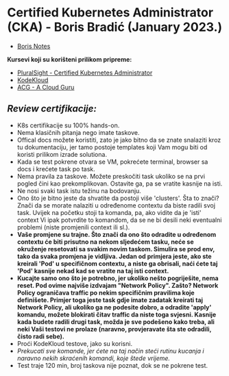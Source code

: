 # Certified Kubernetes Administrator (CKA) - Boris Bradić (January 2023.)

- [Boris Notes](https://docs.google.com/document/d/1YDHgzr8-nMiYT0SS2LNwTuD_mq5rGruOqTOkJw5lPJo/edit?usp=sharing)

**Kursevi koji su korišteni prilikom pripreme:**

- [PluralSight - Certified Kubernetes Administrator](https://app.pluralsight.com/paths/certificate/certified-kubernetes-administrator)
- [KodeKloud](https://kodekloud.com/courses/certified-kubernetes-administrator-cka/)
- [ACG - A Cloud Guru](https://www.pluralsight.com/cloud-guru/courses/certified-kubernetes-administrator-cka)

## _Review certifikacije:_

- K8s certifikacije su 100% hands-on.
- Nema klasičnih pitanja nego imate taskove.
- Offical docs možete koristiti, zato je jako bitno da se znate snalaziti kroz tu dokumentaciju, jer tamo postoje templates koji Vam mogu biti od koristi prilikom izrade solutiona.
- Kada se test pokrene otvara se VM, pokrećete terminal, browser sa docs i krećete task po task.
- Nema pravila za taskove. Možete preskočiti task ukoliko se na prvi pogled čini kao prekomplikovan. Ostavite ga, pa se vratite kasnije na isti.
- Ne nosi svaki task istu težinu na bodovanju.
- Ono što je bitno jeste da shvatite da postoji više 'clusters'. Šta to znači? Znači da se morate nalaziti u određenome contextu da biste radili svoj task. Uvijek na početku stoji ta komanda, pa, ako vidite da je 'isti' context Vi ipak potvrdite to komandom, da se ne bi desili neki eventualni problemi (niste promjenili context ili sl.).
- **Vaše promjene su trajne. Što znači da ono što odradite u određenom contextu će biti prisutno na nekom sljedećem tasku, neće se okruženje resetovati sa svakim novim taskom. Simulira se prod env, tako da svaka promjena je vidljiva. Jedan od primjera jeste, ako ste kreirali 'Pod' u specifičnom contextu, a niste ga obrisali, naći ćete taj 'Pod' kasnije nekad kad se vratite na taj isti context.**
- **Kucajte samo ono što je potrebno, jer ukoliko nešto pogriješite, nema reset. Pod ovime najviše izdvajam "Network Policy". Zašto? Network Policy ograničava traffic po nekim specifičnim pravilima koje definišete. Primjer toga jeste task gdje imate zadatak kreirati taj Network Policy, ali ukoliko ga ne podesite dobro, a odradite 'apply' komandu, možete blokirati čitav traffic da niste toga svjesni. Kasnije kada budete radili drugi task, možda je sve podešeno kako treba, ali neki Vaši testovi ne prolaze (naravno, provjeravate šta ste odradili, čisto radi sebe).**
- Proći KodeKloud testove, jako su korisni.
- _Prekucati sve komande, jer ćete na taj način steći rutinu kucanja i naravno nekih skraćenih komandi, koje štede vrijeme._
- Test traje 120 min, broj taskova nije poznat, dok se ne pokrene test.
